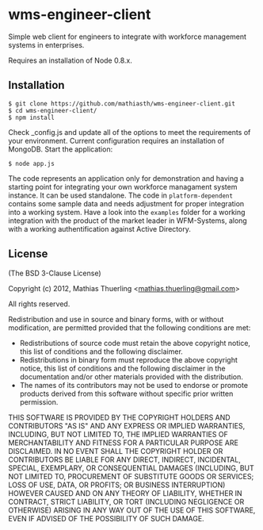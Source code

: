wms-engineer-client
==================

Simple web client for engineers to integrate with workforce management systems in enterprises.

Requires an installation of Node 0.8.x.

## Installation

    $ git clone https://github.com/mathiasth/wms-engineer-client.git
    $ cd wms-engineer-client/
    $ npm install

  Check _config.js and update all of the options to meet the requirements of your environment.
  Current configuration requires an installation of MongoDB.
  Start the application:
 
    $ node app.js

The code represents an application only for demonstration and having a starting point for integrating your own workforce managament system instance. It can be used standalone. The code in `platform-dependent` contains some sample data and needs adjustment for proper integration into a working system. Have a look into the `examples` folder for a working integration with the product of the market leader in WFM-Systems, along with a working authentification against Active Directory.

## License 

(The BSD 3-Clause License)

Copyright (c) 2012, Mathias Thuerling &lt;mathias.thuerling@gmail.com&gt;

All rights reserved.

Redistribution and use in source and binary forms, with or without modification, are permitted provided that the following conditions are met:

 * Redistributions of source code must retain the above copyright notice, this list of conditions and the following disclaimer.
 * Redistributions in binary form must reproduce the above copyright notice, this list of conditions and the following disclaimer in the documentation and/or other materials provided with the distribution.
 * The names of its contributors may not be used to endorse or promote products derived from this software without specific prior written permission.

THIS SOFTWARE IS PROVIDED BY THE COPYRIGHT HOLDERS AND CONTRIBUTORS "AS IS" AND ANY EXPRESS OR IMPLIED WARRANTIES, INCLUDING, BUT NOT LIMITED TO, THE IMPLIED WARRANTIES OF MERCHANTABILITY AND FITNESS FOR A PARTICULAR PURPOSE ARE DISCLAIMED. IN NO EVENT SHALL THE COPYRIGHT HOLDER OR CONTRIBUTORS BE LIABLE FOR ANY DIRECT, INDIRECT, INCIDENTAL, SPECIAL, EXEMPLARY, OR CONSEQUENTIAL DAMAGES (INCLUDING, BUT NOT LIMITED TO, PROCUREMENT OF SUBSTITUTE GOODS OR SERVICES; LOSS OF USE, DATA, OR PROFITS; OR BUSINESS INTERRUPTION) HOWEVER CAUSED AND ON ANY THEORY OF LIABILITY, WHETHER IN CONTRACT, STRICT LIABILITY, OR TORT (INCLUDING NEGLIGENCE OR OTHERWISE) ARISING IN ANY WAY OUT OF THE USE OF THIS SOFTWARE, EVEN IF ADVISED OF THE POSSIBILITY OF SUCH DAMAGE.